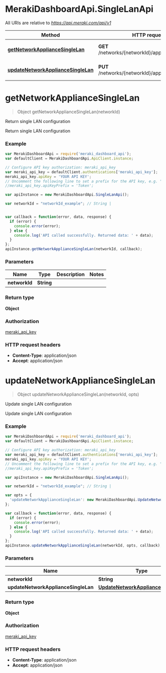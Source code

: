 # MerakiDashboardApi.SingleLanApi

All URIs are relative to *https://api.meraki.com/api/v1*

Method | HTTP request | Description
------------- | ------------- | -------------
[**getNetworkApplianceSingleLan**](SingleLanApi.md#getNetworkApplianceSingleLan) | **GET** /networks/{networkId}/appliance/singleLan | Return single LAN configuration
[**updateNetworkApplianceSingleLan**](SingleLanApi.md#updateNetworkApplianceSingleLan) | **PUT** /networks/{networkId}/appliance/singleLan | Update single LAN configuration


<a name="getNetworkApplianceSingleLan"></a>
# **getNetworkApplianceSingleLan**
> Object getNetworkApplianceSingleLan(networkId)

Return single LAN configuration

Return single LAN configuration

### Example
```javascript
var MerakiDashboardApi = require('meraki_dashboard_api');
var defaultClient = MerakiDashboardApi.ApiClient.instance;

// Configure API key authorization: meraki_api_key
var meraki_api_key = defaultClient.authentications['meraki_api_key'];
meraki_api_key.apiKey = 'YOUR API KEY';
// Uncomment the following line to set a prefix for the API key, e.g. "Token" (defaults to null)
//meraki_api_key.apiKeyPrefix = 'Token';

var apiInstance = new MerakiDashboardApi.SingleLanApi();

var networkId = "networkId_example"; // String | 


var callback = function(error, data, response) {
  if (error) {
    console.error(error);
  } else {
    console.log('API called successfully. Returned data: ' + data);
  }
};
apiInstance.getNetworkApplianceSingleLan(networkId, callback);
```

### Parameters

Name | Type | Description  | Notes
------------- | ------------- | ------------- | -------------
 **networkId** | **String**|  | 

### Return type

**Object**

### Authorization

[meraki_api_key](../README.md#meraki_api_key)

### HTTP request headers

 - **Content-Type**: application/json
 - **Accept**: application/json

<a name="updateNetworkApplianceSingleLan"></a>
# **updateNetworkApplianceSingleLan**
> Object updateNetworkApplianceSingleLan(networkId, opts)

Update single LAN configuration

Update single LAN configuration

### Example
```javascript
var MerakiDashboardApi = require('meraki_dashboard_api');
var defaultClient = MerakiDashboardApi.ApiClient.instance;

// Configure API key authorization: meraki_api_key
var meraki_api_key = defaultClient.authentications['meraki_api_key'];
meraki_api_key.apiKey = 'YOUR API KEY';
// Uncomment the following line to set a prefix for the API key, e.g. "Token" (defaults to null)
//meraki_api_key.apiKeyPrefix = 'Token';

var apiInstance = new MerakiDashboardApi.SingleLanApi();

var networkId = "networkId_example"; // String | 

var opts = { 
  'updateNetworkApplianceSingleLan': new MerakiDashboardApi.UpdateNetworkApplianceSingleLan() // UpdateNetworkApplianceSingleLan | 
};

var callback = function(error, data, response) {
  if (error) {
    console.error(error);
  } else {
    console.log('API called successfully. Returned data: ' + data);
  }
};
apiInstance.updateNetworkApplianceSingleLan(networkId, opts, callback);
```

### Parameters

Name | Type | Description  | Notes
------------- | ------------- | ------------- | -------------
 **networkId** | **String**|  | 
 **updateNetworkApplianceSingleLan** | [**UpdateNetworkApplianceSingleLan**](UpdateNetworkApplianceSingleLan.md)|  | [optional] 

### Return type

**Object**

### Authorization

[meraki_api_key](../README.md#meraki_api_key)

### HTTP request headers

 - **Content-Type**: application/json
 - **Accept**: application/json

